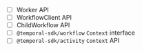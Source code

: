 - [ ] Worker API
- [ ] WorkflowClient API
- [ ] ChildWorkflow API
- [ ] `@temporal-sdk/workflow` `Context` interface
- [ ] `@temporal-sdk/activity` `Context` API
